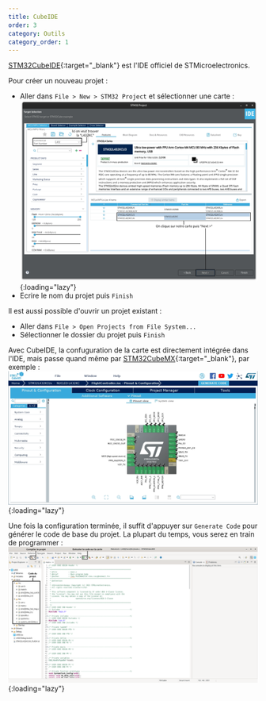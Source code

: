 ```yaml
---
title: CubeIDE
order: 3
category: Outils
category_order: 1
---
```


[STM32CubeIDE](https://www.st.com/en/development-tools/stm32cubeide.html){:target="_blank"} est l'IDE officiel de STMicroelectronics.

Pour créer un nouveau projet :
- Aller dans `File > New > STM32 Project` et sélectionner une carte :
![Création d'un nouveau projet](/images/IDEs/CubeIDE%20BS.webp){:loading="lazy"}
- Ecrire le nom du projet puis `Finish`

Il est aussi possible d'ouvrir un projet existant :
- Aller dans `File > Open Projects from File System...`
- Sélectionner le dossier du projet puis `Finish`

Avec CubeIDE, la confuguration de la carte est directement intégrée dans l'IDE, mais passe quand même par [STM32CubeMX](https://www.st.com/en/development-tools/stm32cubemx.html){:target="_blank"}, par exemple :
![Configuration de la carte](/images/IDEs/CubeMX.webp){:loading="lazy"}

Une fois la configuration terminée, il suffit d'appuyer sur `Generate Code` pour générer le code de base du projet.
La plupart du temps, vous serez en train de programmer :
![IDE](/images/IDEs/CubeIDE.webp){:loading="lazy"}
